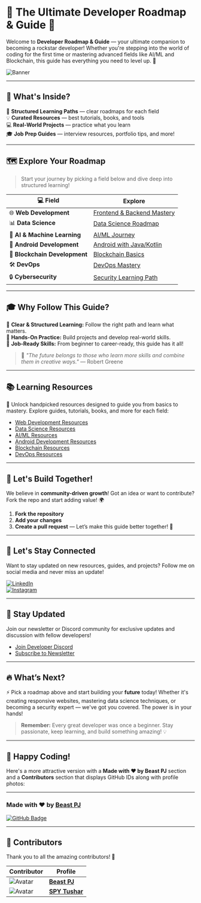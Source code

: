 # 🎯 The Ultimate Developer Roadmap & Guide 🚀

Welcome to **Developer Roadmap & Guide** — your ultimate companion to becoming a rockstar developer! Whether you're stepping into the world of coding for the first time or mastering advanced fields like AI/ML and Blockchain, this guide has everything you need to level up. 🌟

![Banner](https://via.placeholder.com/1000x250?text=Unlock+Your+Developer+Potential)

---

## 🚀 What's Inside?

🎯 **Structured Learning Paths** — clear roadmaps for each field  
💡 **Curated Resources** — best tutorials, books, and tools  
💻 **Real-World Projects** — practice what you learn  
🎓 **Job Prep Guides** — interview resources, portfolio tips, and more!

---

## 🗺️ Explore Your Roadmap

> Start your journey by picking a field below and dive deep into structured learning!

| **💻 Field**             | **Explore**                                                               |
|--------------------------|---------------------------------------------------------------------------|
| 🌐 **Web Development**    | [Frontend & Backend Mastery](./Web-Development/Frontend.md)               |
| 📊 **Data Science**       | [Data Science Roadmap](./Data-Science/Python-For-Data-Science.md)         |
| 🤖 **AI & Machine Learning** | [AI/ML Journey](./AI-ML/AI-Roadmap.md)                             |
| 📱 **Android Development** | [Android with Java/Kotlin](./Android-Development/Introduction.md)       |
| 🔗 **Blockchain Development** | [Blockchain Basics](./Blockchain/Introduction.md)                  |
| 🛠️ **DevOps**             | [DevOps Mastery](./DevOps/DevOps-Roadmap.md)                             |
| 🔒 **Cybersecurity**       | [Security Learning Path](./Cybersecurity/Learning-Path.md)              |

---

## 🎓 Why Follow This Guide?

🌟 **Clear & Structured Learning:** Follow the right path and learn what matters.  
💪 **Hands-On Practice:** Build projects and develop real-world skills.  
🎯 **Job-Ready Skills:** From beginner to career-ready, this guide has it all!

> 💬 *"The future belongs to those who learn more skills and combine them in creative ways."* — Robert Greene

---

## 📚 Learning Resources

🔑 Unlock handpicked resources designed to guide you from basics to mastery. Explore guides, tutorials, books, and more for each field:

- [Web Development Resources](./Web-Development/Resources.md)  
- [Data Science Resources](./Data-Science/Resources.md)  
- [AI/ML Resources](./AI-ML/AI-Resources.md)  
- [Android Development Resources](./Android-Development/Resources.md)  
- [Blockchain Resources](./Blockchain/Resources.md)  
- [DevOps Resources](./DevOps/Tools-Resources.md)

---

## 🎉 Let's Build Together!

We believe in **community-driven growth**! Got an idea or want to contribute? Fork the repo and start adding value! 🌍

1. **Fork the repository**  
2. **Add your changes**  
3. **Create a pull request** — Let’s make this guide better together! 🚀

---

## 💬 Let's Stay Connected

Want to stay updated on new resources, guides, and projects? Follow me on social media and never miss an update!

[![LinkedIn](https://img.shields.io/badge/LinkedIn-%230077B5.svg?style=for-the-badge&logo=linkedin&logoColor=white)](https://www.linkedin.com/in/your-linkedin)  
[![Instagram](https://img.shields.io/badge/Instagram-%23E4405F.svg?style=for-the-badge&logo=instagram&logoColor=white)](https://www.instagram.com/your-instagram)

---

## 🔔 Stay Updated

Join our newsletter or Discord community for exclusive updates and discussion with fellow developers!  
- [Join Developer Discord](https://discord.gg/your-link)  
- [Subscribe to Newsletter](https://newsletter-link)

---

## 🔥 What’s Next?

⚡ Pick a roadmap above and start building your **future** today! Whether it's creating responsive websites, mastering data science techniques, or becoming a security expert — we've got you covered. The power is in your hands!

> **Remember:** Every great developer was once a beginner. Stay passionate, keep learning, and build something amazing! 💡

---

## 🌟 Happy Coding!

Here's a more attractive version with a **Made with ❤️ by Beast PJ** section and a **Contributors** section that displays GitHub IDs along with profile photos:

---

### Made with ❤️ by [**Beast PJ**](https://github.com/beast-pj)  
[![GitHub Badge](https://img.shields.io/badge/GitHub-%2312100E.svg?style=for-the-badge&logo=github&logoColor=white)](https://github.com/beast-pj)

---

## 👥 **Contributors**

Thank you to all the amazing contributors! 🎉

| Contributor  | Profile |
|--------------|---------|
| ![Avatar](https://avatars.githubusercontent.com/beast-pj?s=100) | [**Beast PJ**](https://github.com/beast-pj) |
| ![Avatar](https://avatars.githubusercontent.com/cybertusha?s=100) | [**SPY Tushar**](https://github.com/username1) 
